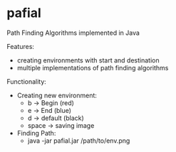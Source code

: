 # pafial
Path Finding Algorithms implemented in Java

Features:
  - creating environments with start and destination
  - multiple implementations of path finding algorithms

Functionality:
  - Creating new environment: 
    - b -> Begin (red) 
    - e -> End (blue)
    - d -> default (black)
    - space -> saving image
  - Finding Path: 
    - java -jar pafial.jar /path/to/env.png <Algorithm to use>
  
